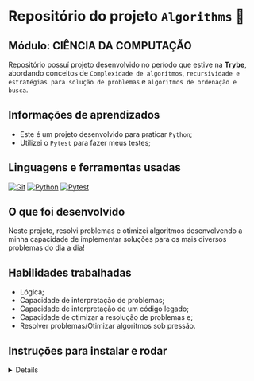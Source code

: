 # Repositório do projeto `Algorithms` 🤖

## Módulo: CIÊNCIA DA COMPUTAÇÃO

 Repositório possuí projeto desenvolvido no período que estive na **Trybe**, abordando conceitos de `Complexidade de algoritmos`, `recursividade e estratégias para solução de problemas` e `algoritmos de ordenação e busca`.

## Informações de aprendizados

- Este é um projeto desenvolvido para praticar `Python`;
- Utilizei o `Pytest` para fazer meus testes;

## Linguagens e ferramentas usadas

[![Git][Git-logo]][Git-url]
[![Python][Python-logo]][Python-url]
[![Pytest][Pytest-logo]][Pytest-url]

## O que foi desenvolvido

Neste projeto, resolvi problemas e otimizei algoritmos desenvolvendo a minha capacidade de implementar soluções para os mais diversos problemas do dia a dia!

## Habilidades trabalhadas

- Lógica;
- Capacidade de interpretação de problemas;
- Capacidade de interpretação de um código legado;
- Capacidade de otimizar a resolução de problemas e;
- Resolver problemas/Otimizar algoritmos sob pressão.

## Instruções para instalar e rodar

<details>

1. Clone o repositório e entre na pasta:

    ```bash-shell
    git clone git@github.com:Ludson96/project-algorithms.git
    cd project-algorithms
    ```

1. Crie, ative e instale as dependências no ambiente virtual:

    ```bash-shell
    python3 -m venv .venv && source .venv/bin/activate
    python3 -m pip install -r dev-requirements.txt
    ```

1. Para rodar todos os testes utilize o comando:

    ```bash
    python3 -m pytest
    ```

1. Para rodar apenas em um arquivo:

    ```bash-shell
    python3 -m pytest <path do arquivo>
    ```

</details>

<!-- ## Detalhamento das funções

Abaixo está uma lista das funções disponíveis.

<!-- <details> -->

<!-- ### `study_schedule(permanence_period, target_time)`

Essa função recebe uma tupla de dois números inteiros (`permanence_period`) sendo o primeiro dia de entrada e o segundo dia de saída e um numero inteiro sendo o como parâmetro, realiza uma solicitação GET na URL e retorna o conteúdo HTML da página.

Exemplo de uso:

```python
html_content = fetch("https://www.example.com")
```

</details> -->

[Git-logo]: https://img.shields.io/badge/git-%23F05033.svg?style=for-the-badge&logo=git&logoColor=white
[Git-url]: https://git-scm.com
[Python-logo]: https://img.shields.io/badge/Python-FFD43B?style=for-the-badge&logo=python&logoColor=blue
[Python-url]: https://www.python.org/
[Pytest-logo]: https://img.shields.io/badge/Pytest-0A9EDC.svg?style=for-the-badge&logo=Pytest&logoColor=white
[Pytest-url]: https://docs.pytest.org/en/7.2.x/
